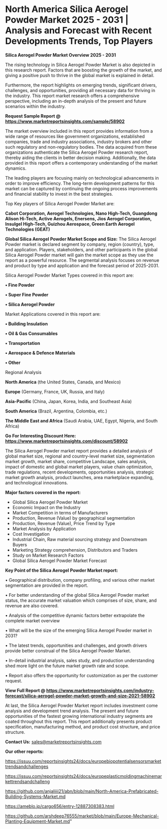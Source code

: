# North America Silica Aerogel Powder Market 2025 - 2031 | Analysis and Forecast with Recent Developments Trends, Top Players

<Strong> Silica Aerogel Powder Market Overview 2025 - 2031</strong>

The rising technology in Silica Aerogel Powder Market is also depicted in this research report. Factors that are boosting the growth of the market, and giving a positive push to thrive in the global market is explained in detail.

Furthermore, the report highlights on emerging trends, significant drivers, challenges, and opportunities, providing all necessary data for thriving in the industry. This report market research offers a comprehensive perspective, including an in-depth analysis of the present and future scenarios within the industry.

<strong>Request Sample Report @ <a href=https://www.marketreportsinsights.com/sample/58902>https://www.marketreportsinsights.com/sample/58902</a></strong>

The market overview included in this report provides information from a wide range of resources like government organizations, established companies, trade and industry associations, industry brokers and other such regulatory and non-regulatory bodies. The data acquired from these organizations authenticate the Silica Aerogel Powder research report, thereby aiding the clients in better decision making. Additionally, the data provided in this report offers a contemporary understanding of the market dynamics.

The leading players are focusing mainly on technological advancements in order to improve efficiency. The long-term development patterns for this market can be captured by continuing the ongoing process improvements and financial stability to invest in the best strategies.

Top Key players of Silica Aerogel Powder Market are:

<strong>Cabot Corporation, Aerogel Technologies, Nano High-Tech, Guangdong Alison Hi-Tech, Active Aerogels, Enersens, Jios Aerogel Corporation, Insulgel High-Tech, Guizhou Aerospace, Green Earth Aerogel Technologies (GEAT)</strong>

<strong><b>Global Silica Aerogel Powder Market Scope and Size:</b></strong>
The Silica Aerogel Powder market is declared segment by company, region (country), type, and application. Players, stakeholders, and other participants in the global Silica Aerogel Powder market will gain the market scope as they use the report as a powerful resource. The segmental analysis focuses on revenue and product by type and application and the forecast period of 2025-2031.

Silica Aerogel Powder Market Types covered in this report are:

<strong>• Fine Powder

• Super Fine Powder

• Silica Aerogel Powder</strong>

Market Applications covered in this report are:

<strong>• Building Insulation

• Oil & Gas Consumables

• Transportation

• Aerospace & Defence Materials

• Other</strong> 

Regional Analysis

<strong>North America</strong> (the United States, Canada, and Mexico)

<strong>Europe</strong> (Germany, France, UK, Russia, and Italy)

<strong>Asia-Pacific</strong> (China, Japan, Korea, India, and Southeast Asia)

<strong>South America</strong> (Brazil, Argentina, Colombia, etc.)

<strong>The Middle East and Africa</strong> (Saudi Arabia, UAE, Egypt, Nigeria, and South Africa)

<strong>Go For Interesting Discount Here: <a href=https://www.marketreportsinsights.com/discount/58902>https://www.marketreportsinsights.com/discount/58902</a></strong>

The Silica Aerogel Powder market report provides a detailed analysis of global market size, regional and country-level market size, segmentation market growth, market share, competitive Landscape, sales analysis, impact of domestic and global market players, value chain optimization, trade regulations, recent developments, opportunities analysis, strategic market growth analysis, product launches, area marketplace expanding, and technological innovations.

<strong><b>Major factors covered in the report:</b></strong>
<ul>
  <li>Global Silica Aerogel Powder Market </li>
  <li>Economic Impact on the Industry</li>
  <li>Market Competition in terms of Manufacturers</li>
  <li>Production, Revenue (Value) by geographical segmentation</li>
  <li>Production, Revenue (Value), Price Trend by Type</li>
  <li>Market Analysis by Application</li>
  <li>Cost Investigation</li>
  <li>Industrial Chain, Raw material sourcing strategy and Downstream Buyers</li>
  <li>Marketing Strategy comprehension, Distributors and Traders</li>
  <li>Study on Market Research Factors</li>
  <li>Global Silica Aerogel Powder Market Forecast</li>
</ul>

<strong><b>Key Point of the Silica Aerogel Powder Market report:</b></strong>

• Geographical distribution, company profiling, and various other market segmentation are provided in the report.

• For better understanding of the global Silica Aerogel Powder market status, the accurate market valuation which comprises of size, share, and revenue are also covered.

• Analysis of the competitive dynamic factors better extrapolate the complete market overview

• What will be the size of the emerging Silica Aerogel Powder market in 2031?

• The latest trends, opportunities and challenges, and growth drivers provide better construal of the Silica Aerogel Powder Market.

• In-detail industrial analysis, sales study, and production understanding shed more light on the future market growth rate and scope.

• Report also offers the opportunity for customization as per the customer request.

<strong><b>View Full Report @ <a href=https://www.marketreportsinsights.com/industry-forecast/silica-aerogel-powder-market-growth-and-size-2021-58902>https://www.marketreportsinsights.com/industry-forecast/silica-aerogel-powder-market-growth-and-size-2021-58902</a></b></strong>


At last, the Silica Aerogel Powder Market report includes investment come analysis and development trend analysis. The present and future opportunities of the fastest growing international industry segments are coated throughout this report. This report additionally presents product specification, manufacturing method, and product cost structure, and price structure.

<strong>Contact Us:</strong>
sales@marketreportsinsights.com

<strong>Our other reports:</strong>

<a href=https://issuu.com/reportsinsights24/docs/europebiopotentialsensorsmarkettrendsandchallenges>https://issuu.com/reportsinsights24/docs/europebiopotentialsensorsmarkettrendsandchallenges</a>

<a href=https://issuu.com/reportsinsights24/docs/europeplasticmoldingmachinemarkettrendsandchalleng>https://issuu.com/reportsinsights24/docs/europeplasticmoldingmachinemarkettrendsandchalleng</a>

<a href=https://github.com/anjaliiii21/abn/blob/main/North-America-Prefabricated-Building-Systems-Market.md>https://github.com/anjaliiii21/abn/blob/main/North-America-Prefabricated-Building-Systems-Market.md</a>

<a href=https://ameblo.jp/cargo656/entry-12887308383.html>https://ameblo.jp/cargo656/entry-12887308383.html</a>

<a href=https://github.com/arshdeep76555/market/blob/main/Europe-Mechanical-Planting-Equipment-Market.md>https://github.com/arshdeep76555/market/blob/main/Europe-Mechanical-Planting-Equipment-Market.md</a>"
